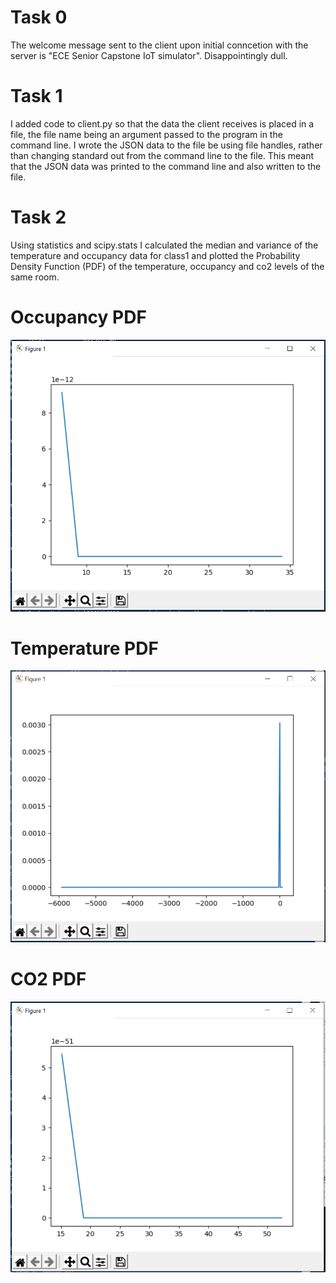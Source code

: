 # Task 0

The welcome message sent to the client upon initial conncetion with the server is "ECE Senior Capstone IoT simulator". Disappointingly dull.

# Task 1

I added code to client.py so that the data the client receives is placed in a file, the file name being an argument passed to the program in the command line. I wrote the JSON data to the file be using file handles, rather than changing standard out from the command line to the file. This meant that the JSON data was printed to the command line and also written to the file.

# Task 2

Using statistics and scipy.stats I calculated the median and variance of the temperature and occupancy data for class1 and plotted the Probability Density Function (PDF) of the temperature, occupancy and co2 levels of the same room. 

# Occupancy PDF
![image info](./media/occuPDF.png)

# Temperature PDF
![image info](./media/tempPDF.png)

# CO2 PDF
![image info](./media/co2PDF.png)

